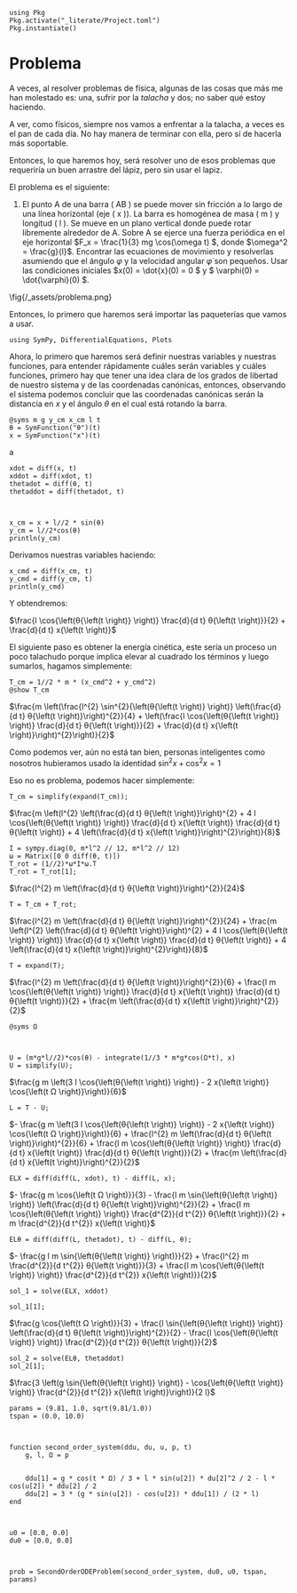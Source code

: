 <!--This file was generated, do not modify it.-->
````julia:ex1
using Pkg
Pkg.activate("_literate/Project.toml")
Pkg.instantiate()
````

# Problema

A veces, al resolver problemas de física, algunas de las cosas que más me han molestado es: una, sufrir por la _talacha_ y dos; no saber qué estoy haciendo.

A ver, como físicos, siempre nos vamos a enfrentar a la talacha, a veces es el pan de cada día. No hay manera de terminar con ella, pero sí de hacerla más soportable.

Entonces, lo que haremos hoy, será resolver uno de esos problemas que requeriría un buen arrastre del lápiz, pero sin usar el lapiz.

El problema es el siguiente:

1. El punto A de una barra \( AB \) se puede mover sin fricción a lo largo de una línea horizontal (eje \( x \)). La barra es homogénea de masa \( m \) y longitud \( l \). Se mueve en un plano vertical donde puede rotar libremente alrededor de A. Sobre A se ejerce una fuerza periódica en el eje horizontal $F_x = \frac{1}{3} mg \cos(\omega t) $, donde  $\omega^2 = \frac{g}{l}$. Encontrar las ecuaciones de movimiento y resolverlas asumiendo que el ángulo $\varphi$ y la velocidad angular $\dot{\varphi}$ son pequeños. Usar las condiciones iniciales $x(0) = \dot{x}(0) = 0 $ y $ \varphi(0) = \dot{\varphi}(0) $.

\fig{/_assets/problema.png}

Entonces, lo primero que haremos será importar las paqueterías que vamos a usar.

````julia:ex2
using SymPy, DifferentialEquations, Plots
````

Ahora, lo primero que haremos será definir nuestras variables y nuestras funciones, para entender rápidamente cuáles serán variables y cuáles funciones, primero hay que tener una idea clara de los grados de libertad de nuestro sistema y de las coordenadas canónicas, entonces, observando el sistema podemos concluir que las coordenadas canónicas serán la distancia en $x$ y el ángulo $\theta$ en el cual está rotando la barra.

````julia:ex3
@syms m g y_cm x_cm l t
θ = SymFunction("θ")(t)
x = SymFunction("x")(t)
````

a

````julia:ex4
xdot = diff(x, t)
xddot = diff(xdot, t)
thetadot = diff(θ, t)
thetaddot = diff(thetadot, t)



x_cm = x + l//2 * sin(θ)
y_cm = l//2*cos(θ)
println(y_cm)
````

Derivamos nuestras variables haciendo:

````julia:ex5
x_cmd = diff(x_cm, t)
y_cmd = diff(y_cm, t)
println(y_cmd)
````

Y obtendremos:

$\frac{l \cos{\left(θ{\left(t \right)} \right)} \frac{d}{d t} θ{\left(t \right)}}{2} + \frac{d}{d t} x{\left(t \right)}$

El siguiente paso es obtener la energía cinética, este sería un proceso un poco talachudo porque implica elevar al cuadrado los términos y luego sumarlos, hagamos simplemente:

````julia:ex6
T_cm = 1//2 * m * (x_cmd^2 + y_cmd^2)
@show T_cm
````

$\frac{m \left(\frac{l^{2} \sin^{2}{\left(θ{\left(t \right)} \right)} \left(\frac{d}{d t} θ{\left(t \right)}\right)^{2}}{4} + \left(\frac{l \cos{\left(θ{\left(t \right)} \right)} \frac{d}{d t} θ{\left(t \right)}}{2} + \frac{d}{d t} x{\left(t \right)}\right)^{2}\right)}{2}$

Como podemos ver, aún no está tan bien, personas inteligentes como nosotros hubieramos usado la identidad $\sin^2 x + \cos^2 x = 1$

Eso no es problema, podemos hacer simplemente:

````julia:ex7
T_cm = simplify(expand(T_cm));
````

$\frac{m \left(l^{2} \left(\frac{d}{d t} θ{\left(t \right)}\right)^{2} + 4 l \cos{\left(θ{\left(t \right)} \right)} \frac{d}{d t} x{\left(t \right)} \frac{d}{d t} θ{\left(t \right)} + 4 \left(\frac{d}{d t} x{\left(t \right)}\right)^{2}\right)}{8}$

````julia:ex8
I = sympy.diag(0, m*l^2 // 12, m*l^2 // 12)
ω = Matrix([0 0 diff(θ, t)])
T_rot = (1//2)*ω*I*ω.T
T_rot = T_rot[1];
````

$\frac{l^{2} m \left(\frac{d}{d t} θ{\left(t \right)}\right)^{2}}{24}$

````julia:ex9
T = T_cm + T_rot;
````

$\frac{l^{2} m \left(\frac{d}{d t} θ{\left(t \right)}\right)^{2}}{24} + \frac{m \left(l^{2} \left(\frac{d}{d t} θ{\left(t \right)}\right)^{2} + 4 l \cos{\left(θ{\left(t \right)} \right)} \frac{d}{d t} x{\left(t \right)} \frac{d}{d t} θ{\left(t \right)} + 4 \left(\frac{d}{d t} x{\left(t \right)}\right)^{2}\right)}{8}$

````julia:ex10
T = expand(T);
````

$\frac{l^{2} m \left(\frac{d}{d t} θ{\left(t \right)}\right)^{2}}{6} + \frac{l m \cos{\left(θ{\left(t \right)} \right)} \frac{d}{d t} x{\left(t \right)} \frac{d}{d t} θ{\left(t \right)}}{2} + \frac{m \left(\frac{d}{d t} x{\left(t \right)}\right)^{2}}{2}$

````julia:ex11
@syms Ω



U = (m*g*l//2)*cos(θ) - integrate(1//3 * m*g*cos(Ω*t), x)
U = simplify(U);
````

$\frac{g m \left(3 l \cos{\left(θ{\left(t \right)} \right)} - 2 x{\left(t \right)} \cos{\left(t Ω \right)}\right)}{6}$

````julia:ex12
L = T - U;
````

$- \frac{g m \left(3 l \cos{\left(θ{\left(t \right)} \right)} - 2 x{\left(t \right)} \cos{\left(t Ω \right)}\right)}{6} + \frac{l^{2} m \left(\frac{d}{d t} θ{\left(t \right)}\right)^{2}}{6} + \frac{l m \cos{\left(θ{\left(t \right)} \right)} \frac{d}{d t} x{\left(t \right)} \frac{d}{d t} θ{\left(t \right)}}{2} + \frac{m \left(\frac{d}{d t} x{\left(t \right)}\right)^{2}}{2}$

````julia:ex13
ELX = diff(diff(L, xdot), t) - diff(L, x);
````

$- \frac{g m \cos{\left(t Ω \right)}}{3} - \frac{l m \sin{\left(θ{\left(t \right)} \right)} \left(\frac{d}{d t} θ{\left(t \right)}\right)^{2}}{2} + \frac{l m \cos{\left(θ{\left(t \right)} \right)} \frac{d^{2}}{d t^{2}} θ{\left(t \right)}}{2} + m \frac{d^{2}}{d t^{2}} x{\left(t \right)}$

````julia:ex14
ELθ = diff(diff(L, thetadot), t) - diff(L, θ);
````

$- \frac{g l m \sin{\left(θ{\left(t \right)} \right)}}{2} + \frac{l^{2} m \frac{d^{2}}{d t^{2}} θ{\left(t \right)}}{3} + \frac{l m \cos{\left(θ{\left(t \right)} \right)} \frac{d^{2}}{d t^{2}} x{\left(t \right)}}{2}$

````julia:ex15
sol_1 = solve(ELX, xddot)

sol_1[1];
````

$\frac{g \cos{\left(t Ω \right)}}{3} + \frac{l \sin{\left(θ{\left(t \right)} \right)} \left(\frac{d}{d t} θ{\left(t \right)}\right)^{2}}{2} - \frac{l \cos{\left(θ{\left(t \right)} \right)} \frac{d^{2}}{d t^{2}} θ{\left(t \right)}}{2}$

````julia:ex16
sol_2 = solve(ELθ, thetaddot)
sol_2[1];
````

$\frac{3 \left(g \sin{\left(θ{\left(t \right)} \right)} - \cos{\left(θ{\left(t \right)} \right)} \frac{d^{2}}{d t^{2}} x{\left(t \right)}\right)}{2 l}$

````julia:ex17
params = (9.81, 1.0, sqrt(9.81/1.0))
tspan = (0.0, 10.0)



function second_order_system(ddu, du, u, p, t)
    g, l, Ω = p


    ddu[1] = g * cos(t * Ω) / 3 + l * sin(u[2]) * du[2]^2 / 2 - l * cos(u[2]) * ddu[2] / 2
    ddu[2] = 3 * (g * sin(u[2]) - cos(u[2]) * ddu[1]) / (2 * l)
end



u0 = [0.0, 0.0]
du0 = [0.0, 0.0]



prob = SecondOrderODEProblem(second_order_system, du0, u0, tspan, params)
````

